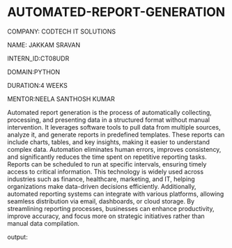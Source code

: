 # AUTOMATED-REPORT-GENERATION
COMPANY: CODTECH IT SOLUTIONS

NAME: JAKKAM SRAVAN

INTERN_ID:CT08UDR

DOMAIN:PYTHON

DURATION:4 WEEKS

MENTOR:NEELA SANTHOSH KUMAR


Automated report generation is the process of automatically collecting, processing, and presenting data in a structured format without manual intervention. It leverages software tools to pull data from multiple sources, analyze it, and generate reports in predefined templates. These reports can include charts, tables, and key insights, making it easier to understand complex data. Automation eliminates human errors, improves consistency, and significantly reduces the time spent on repetitive reporting tasks. Reports can be scheduled to run at specific intervals, ensuring timely access to critical information. This technology is widely used across industries such as finance, healthcare, marketing, and IT, helping organizations make data-driven decisions efficiently. Additionally, automated reporting systems can integrate with various platforms, allowing seamless distribution via email, dashboards, or cloud storage. By streamlining reporting processes, businesses can enhance productivity, improve accuracy, and focus more on strategic initiatives rather than manual data compilation.

output: 






